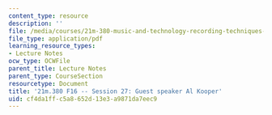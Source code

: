 ```yaml
---
content_type: resource
description: ''
file: /media/courses/21m-380-music-and-technology-recording-techniques-and-audio-production-fall-2016/cf4da1ffc5a8652d13e3a9871da7eec9_MIT21M_380F16_ses27_note.pdf
file_type: application/pdf
learning_resource_types:
- Lecture Notes
ocw_type: OCWFile
parent_title: Lecture Notes
parent_type: CourseSection
resourcetype: Document
title: '21m.380 F16 -- Session 27: Guest speaker Al Kooper'
uid: cf4da1ff-c5a8-652d-13e3-a9871da7eec9
---
```

